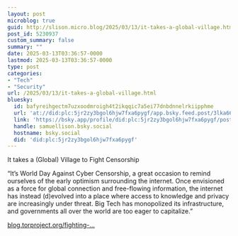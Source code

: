 ```yaml
---
layout: post
microblog: true
guid: http://slison.micro.blog/2025/03/13/it-takes-a-global-village.html
post_id: 5230937
custom_summary: false
summary: ""
date: 2025-03-13T03:36:57-0000
lastmod: 2025-03-13T03:36:57-0000
type: post
categories:
- "Tech"
- "Security"
url: /2025/03/13/it-takes-a-global-village.html
bluesky:
  id: bafyreihgectm7uzxoodmroigh4t2ikqqic7a5ei77dnbdnnelrkiipphme
  url: 'at://did:plc:5jr2zy3bgol6hjw7fxa6pygf/app.bsky.feed.post/3lka66lmbm42e'
  link: 'https://bsky.app/profile/did:plc:5jr2zy3bgol6hjw7fxa6pygf/post/3lka66lmbm42e'
  handle: samuellison.bsky.social
  hostname: bsky.social
  did: 'did:plc:5jr2zy3bgol6hjw7fxa6pygf'
---
```

It takes a (Global) Village to Fight Censorship

“It’s World Day Against Cyber Censorship, a great occasion to remind ourselves of the early optimism surrounding the internet. Once envisioned as a force for global connection and free-flowing information, the internet has instead (d)evolved into a place where access to knowledge and privacy are increasingly under threat. Big Tech has monopolized its infrastructure, and governments all over the world are too eager to capitalize.”

[blog.torproject.org/fighting-...](https://blog.torproject.org/fighting-censorship-with-webtunnel/)
